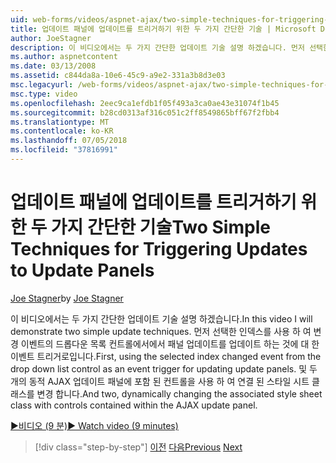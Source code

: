 ```yaml
---
uid: web-forms/videos/aspnet-ajax/two-simple-techniques-for-triggering-updates-to-update-panels
title: 업데이트 패널에 업데이트를 트리거하기 위한 두 가지 간단한 기술 | Microsoft Docs
author: JoeStagner
description: 이 비디오에서는 두 가지 간단한 업데이트 기술 설명 하겠습니다. 먼저 선택한 인덱스를 사용 하 여 변경 이벤트의 드롭다운 목록 컨트롤에서에서 이벤트 삼각은으로...
ms.author: aspnetcontent
ms.date: 03/13/2008
ms.assetid: c844da8a-10e6-45c9-a9e2-331a3b8d3e03
msc.legacyurl: /web-forms/videos/aspnet-ajax/two-simple-techniques-for-triggering-updates-to-update-panels
msc.type: video
ms.openlocfilehash: 2eec9ca1efdb1f05f493a3ca0ae43e31074f1b45
ms.sourcegitcommit: b28cd0313af316c051c2ff8549865bff67f2fbb4
ms.translationtype: MT
ms.contentlocale: ko-KR
ms.lasthandoff: 07/05/2018
ms.locfileid: "37816991"
---
```

<a name="two-simple-techniques-for-triggering-updates-to-update-panels"></a><span data-ttu-id="780e3-104">업데이트 패널에 업데이트를 트리거하기 위한 두 가지 간단한 기술</span><span class="sxs-lookup"><span data-stu-id="780e3-104">Two Simple Techniques for Triggering Updates to Update Panels</span></span>
====================
<span data-ttu-id="780e3-105">[Joe Stagner](https://github.com/JoeStagner)</span><span class="sxs-lookup"><span data-stu-id="780e3-105">by [Joe Stagner](https://github.com/JoeStagner)</span></span>

<span data-ttu-id="780e3-106">이 비디오에서는 두 가지 간단한 업데이트 기술 설명 하겠습니다.</span><span class="sxs-lookup"><span data-stu-id="780e3-106">In this video I will demonstrate two simple update techniques.</span></span> <span data-ttu-id="780e3-107">먼저 선택한 인덱스를 사용 하 여 변경 이벤트의 드롭다운 목록 컨트롤에서에서 패널 업데이트를 업데이트 하는 것에 대 한 이벤트 트리거로입니다.</span><span class="sxs-lookup"><span data-stu-id="780e3-107">First, using the selected index changed event from the drop down list control as an event trigger for updating update panels.</span></span> <span data-ttu-id="780e3-108">및 두 개의 동적 AJAX 업데이트 패널에 포함 된 컨트롤을 사용 하 여 연결 된 스타일 시트 클래스를 변경 합니다.</span><span class="sxs-lookup"><span data-stu-id="780e3-108">And two, dynamically changing the associated style sheet class with controls contained within the AJAX update panel.</span></span>

[<span data-ttu-id="780e3-109">&#9654;비디오 (9 분)</span><span class="sxs-lookup"><span data-stu-id="780e3-109">&#9654; Watch video (9 minutes)</span></span>](https://channel9.msdn.com/Blogs/ASP-NET-Site-Videos/two-simple-techniques-for-triggering-updates-to-update-panels)

> [!div class="step-by-step"]
> <span data-ttu-id="780e3-110">[이전](how-do-i-retrieve-values-from-server-side-ajax-controls.md)
> [다음](use-aspnet-ajax-cascading-drop-down-control-to-access-a-database.md)</span><span class="sxs-lookup"><span data-stu-id="780e3-110">[Previous](how-do-i-retrieve-values-from-server-side-ajax-controls.md)
[Next](use-aspnet-ajax-cascading-drop-down-control-to-access-a-database.md)</span></span>
